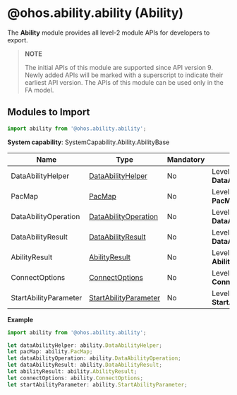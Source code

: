 # @ohos.ability.ability (Ability)

The **Ability** module provides all level-2 module APIs for developers to export.

> **NOTE**
> 
> The initial APIs of this module are supported since API version 9. Newly added APIs will be marked with a superscript to indicate their earliest API version.
> The APIs of this module can be used only in the FA model.

## Modules to Import

```ts
import ability from '@ohos.ability.ability';
```

**System capability**: SystemCapability.Ability.AbilityBase

| Name        | Type                | Mandatory| Description                                                        |
| ----------- | -------------------- | ---- | ------------------------------------------------------------ |
| DataAbilityHelper    | [DataAbilityHelper](js-apis-inner-ability-dataAbilityHelper.md)               | No  | Level-2 module **DataAbilityHelper**.                               |
| PacMap   | [PacMap](js-apis-inner-ability-dataAbilityHelper.md#PacMap)               | No  | Level-2 module **PacMap**.|
| DataAbilityOperation   | [DataAbilityOperation](js-apis-inner-ability-dataAbilityOperation.md)               | No  | Level-2 module **DataAbilityOperation**.|
| DataAbilityResult   | [DataAbilityResult](js-apis-inner-ability-dataAbilityResult.md)               | No  | Level-2 module **DataAbilityResult**.|
| AbilityResult   | [AbilityResult](js-apis-inner-ability-abilityResult.md)               | No  | Level-2 module **AbilityResult**.|
| ConnectOptions   | [ConnectOptions](js-apis-inner-ability-connectOptions.md)               | No  | Level-2 module **ConnectOptions**.|
| StartAbilityParameter   | [StartAbilityParameter](js-apis-inner-ability-startAbilityParameter.md)               | No  | Level-2 module **StartAbilityParameter**.|

**Example**
```ts
import ability from '@ohos.ability.ability';

let dataAbilityHelper: ability.DataAbilityHelper;
let pacMap: ability.PacMap;
let dataAbilityOperation: ability.DataAbilityOperation;
let dataAbilityResult: ability.DataAbilityResult;
let abilityResult: ability.AbilityResult;
let connectOptions: ability.ConnectOptions;  
let startAbilityParameter: ability.StartAbilityParameter;
```
